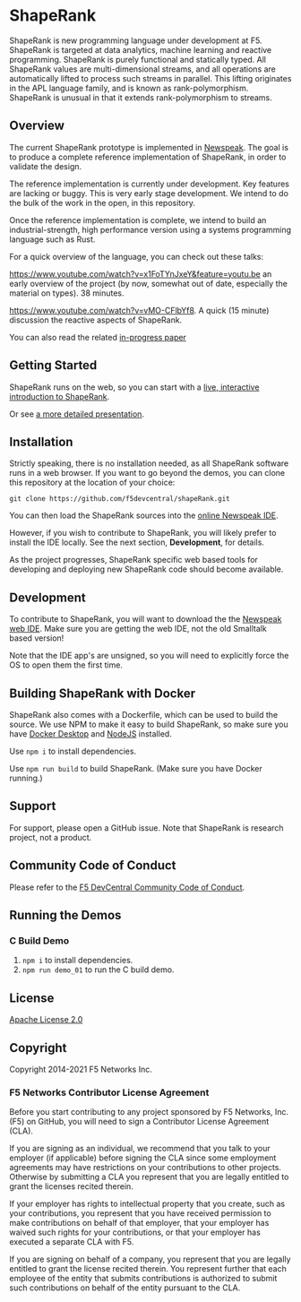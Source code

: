 # ShapeRank

ShapeRank is new programming language under development at F5.  ShapeRank is targeted at data analytics, machine learning and reactive programming. ShapeRank is purely functional and statically typed. All ShapeRank values are multi-dimensional streams, and all operations are automatically lifted to process such streams in parallel. This lifting originates in the APL language family, and is known as rank-polymorphism.  ShapeRank is unusual in that it extends  rank-polymorphism to streams.


## Overview

The current ShapeRank prototype is implemented in [Newspeak](https://newspeaklanguage.org).
The goal is to produce a complete reference implementation of ShapeRank,
in order to validate the design.

The reference implementation is currently under development. Key features are
lacking or buggy. This is very early stage  development. We intend to do the bulk
of the work in the open, in this repository.

Once the reference implementation is complete, we intend to build
an industrial-strength, high performance version using a systems
programming language such as Rust.

For a quick overview of the language, you can check out these talks:

https://www.youtube.com/watch?v=x1FoTYnJxeY&feature=youtu.be
an early overview of the project (by now, somewhat out of date,
especially the material on types). 38 minutes.

https://www.youtube.com/watch?v=vMO-CFlbYf8. A quick (15 minute)
discussion the reactive aspects of ShapeRank.

You can  also read the related [in-progress paper](https://github.com/f5devcentral/shapeRank/blob/main/shapeRankReactiveOverview.pdf)


## Getting Started

ShapeRank runs on the web, so you can start with a [live,  interactive introduction to ShapeRank](
https://f5devcentral.github.io/shapeRank/shapeRankIntro.html?snapshot=ShapeRankDemo.vfuel).

Or see [a more detailed presentation](
https://f5devcentral.github.io/shapeRank/shapeRankPreso.html?snapshot=ShapeRankDemo.vfuel#).


## Installation

Strictly speaking, there is no installation needed, as all ShapeRank
software runs in a web browser. If you want to go beyond the demos,
you can clone this repository at the location of your choice:

```
git clone https://github.com/f5devcentral/shapeRank.git
```

You can then load the ShapeRank sources into the [online Newspeak IDE](https://newspeaklanguage.org/samples/primordialsoup.html?snapshot=HopscotchWebIDE.vfuel).

However, if you wish to contribute to
ShapeRank,  you will likely prefer to install the IDE locally.  See
the next section, **Development**,  for details.

As the project progresses, ShapeRank specific web based  tools for
developing and deploying new ShapeRank code should become available.


## Development

To contribute to ShapeRank, you will want to download the the [Newspeak web
IDE](https://newspeaklanguage.org/downloads.html). Make sure you are
getting the web IDE, not the old Smalltalk based version!

Note that the IDE app's are unsigned, so you will need to explicitly force
the OS to open them the first  time.

## Building ShapeRank with Docker

ShapeRank also comes with a Dockerfile, which can be used to build the source. We use NPM to make it easy to build ShapeRank, so make sure you have [Docker Desktop](https://www.docker.com/products/docker-desktop) and [NodeJS](https://nodejs.org/) installed.

Use `npm i` to install dependencies.

Use `npm run build` to build ShapeRank. (Make sure you have Docker running.)

## Support
For support, please open a GitHub issue. Note that ShapeRank is research project, not a product.

## Community Code of Conduct
Please refer to the [F5 DevCentral Community Code of Conduct](code_of_conduct.md).

## Running the Demos

### C Build Demo
1. ```npm i``` to install dependencies.
2. ```npm run demo_01``` to run the C build demo.

## License
[Apache License 2.0](LICENSE)

## Copyright
Copyright 2014-2021 F5 Networks Inc.


### F5 Networks Contributor License Agreement

Before you start contributing to any project sponsored by F5 Networks, Inc. (F5) on GitHub, you will need to sign a Contributor License Agreement (CLA).

If you are signing as an individual, we recommend that you talk to your employer (if applicable) before signing the CLA since some employment agreements may have restrictions on your contributions to other projects.
Otherwise by submitting a CLA you represent that you are legally entitled to grant the licenses recited therein.

If your employer has rights to intellectual property that you create, such as your contributions, you represent that you have received permission to make contributions on behalf of that employer, that your employer has waived such rights for your contributions, or that your employer has executed a separate CLA with F5.

If you are signing on behalf of a company, you represent that you are legally entitled to grant the license recited therein.
You represent further that each employee of the entity that submits contributions is authorized to submit such contributions on behalf of the entity pursuant to the CLA.
